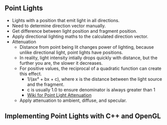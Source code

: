 ## Point Lights
  * Lights with a position that emit light in all directions.
  * Need to determine direction vector manually.
  * Get difference between light position and fragment position.
  * Apply directional lighting maths to the calculated direction vector.
  * Attenuation
    * Distance from point being lit changes power of lighting, because unlike directional light, point lights have positions.
    * In reality, light intensity intially drops quickly with distance, but the further you are, the slower it decreases.
    * For positive values, the reciprocal of a quadratic function can create this effect.
      * 1/(ax² + bx + c), where x is the distance between the light source and the fragment.
      * c is usually 1.0 to ensure denominator is always greater than 1
      * [Wiki for Point Light Attenuation](http://wiki.ogre3d.org/tiki-index.php?page=-Point+Light+Attenuation)
    * Apply attenuation to ambient, diffuse, and specular.
    
## Implementing Point Lights with C++ and OpenGL
  
      
